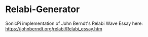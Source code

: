 # Relabi-Generator
SonicPi implementation of John Berndt's Relabi Wave
Essay here: https://johnberndt.org/relabi/Relabi_essay.htm
